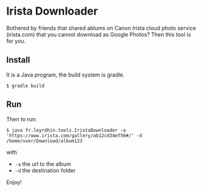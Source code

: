 # Irista Downloader

Bothered by friends that shared ablums on Canon Irista cloud photo service (irista.com) that you cannot download as Google Photos? Then this tool is for you.

## Install

It is a Java program, the build system is gradle.

```
$ gradle build
```

## Run

Then to run:

```
$ java fr.leyrdhin.tools.IristaDownloader -a 'https://www.irista.com/gallery/ab12cd34ef56#/' -d /home/user/Download/album123
```

with 

* `-a` the url to the album
* `-d` the destination folder

Enjoy!

